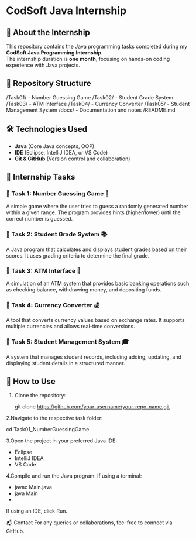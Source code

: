 # CodSoft Java Internship

## 📌 About the Internship
This repository contains the Java programming tasks completed during my **CodSoft Java Programming Internship**.  
The internship duration is **one month**, focusing on hands-on coding experience with Java projects.

## 📁 Repository Structure
/Task01/ - Number Guessing Game /Task02/ - Student Grade System /Task03/ - ATM Interface /Task04/ - Currency Converter /Task05/ - Student Management System /docs/ - Documentation and notes /README.md


## 🛠 Technologies Used
- **Java** (Core Java concepts, OOP)
- **IDE** (Eclipse, IntelliJ IDEA, or VS Code)
- **Git & GitHub** (Version control and collaboration)

## 📝 Internship Tasks
### 🔹 Task 1: Number Guessing Game 🎲  
A simple game where the user tries to guess a randomly generated number within a given range. The program provides hints (higher/lower) until the correct number is guessed.  

### 🔹 Task 2: Student Grade System 📚  
A Java program that calculates and displays student grades based on their scores. It uses grading criteria to determine the final grade.  

### 🔹 Task 3: ATM Interface 🏧  
A simulation of an ATM system that provides basic banking operations such as checking balance, withdrawing money, and depositing funds.  

### 🔹 Task 4: Currency Converter 💰  
A tool that converts currency values based on exchange rates. It supports multiple currencies and allows real-time conversions.  

### 🔹 Task 5: Student Management System 🎓  
A system that manages student records, including adding, updating, and displaying student details in a structured manner.  

## 🚀 How to Use
1. Clone the repository:
   
   git clone https://github.com/your-username/your-repo-name.git
   
2.Navigate to the respective task folder:

   cd Task01_NumberGuessingGame

3.Open the project in your preferred Java IDE:

- Eclipse
- IntelliJ IDEA
- VS Code

4.Compile and run the Java program:
If using a terminal:

- javac Main.java
- java Main
- 
If using an IDE, click Run.


📬 Contact
For any queries or collaborations, feel free to connect via GitHub.
